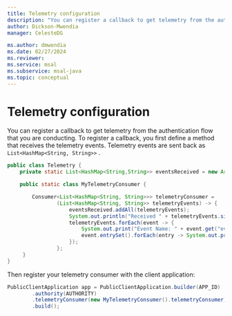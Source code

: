 ```yaml
---
title: Telemetry configuration
description: "You can register a callback to get telemetry from the authentication flow that you are conducting."
author: Dickson-Mwendia
manager: CelesteDG

ms.author: dmwendia
ms.date: 02/27/2024
ms.reviewer:
ms.service: msal
ms.subservice: msal-java
ms.topic: conceptual
---
```



# Telemetry configuration

You can register a callback to get telemetry from the authentication flow that you are conducting. To register a callback, you first define a method that receives the telemetry events. Telemetry events are sent back as `List<HashMap<String, String>>` .

```java
public class Telemetry {
    private static List<HashMap<String,String>> eventsReceived = new ArrayList<>();

    public static class MyTelemetryConsumer {

        Consumer<List<HashMap<String, String>>> telemetryConsumer =
                (List<HashMap<String, String>> telemetryEvents) -> {
                    eventsReceived.addAll(telemetryEvents);
                    System.out.println("Received " + telemetryEvents.size() + " events");
                    telemetryEvents.forEach(event -> {
                        System.out.print("Event Name: " + event.get("event_name"));
                        event.entrySet().forEach(entry -> System.out.println("   " + entry));
                    });
                };
     }
}
```

Then register your telemetry consumer with the client application:

```java
PublicClientApplication app = PublicClientApplication.builder(APP_ID)
        .authority(AUTHORITY)
        .telemetryConsumer(new MyTelemetryConsumer().telemetryConsumer)
        .build();
```
